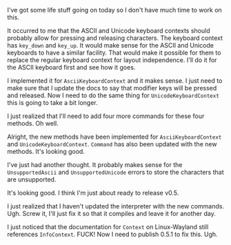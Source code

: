 I've got some life stuff going on today so I don't have much time to work on
this.

It occurred to me that the ASCII and Unicode keyboard contexts should probably
allow for pressing and releasing characters. The keyboard context has `key_down`
and `key_up`. It would make sense for the ASCII and Unicode keyboards to have
a similar facility. That would make it possible for them to replace the regular
keyboard context for layout independence. I'll do it for the ASCII keyboard
first and see how it goes.

I implemented it for `AsciiKeyboardContext` and it makes sense. I just need to
make sure that I update the docs to say that modifier keys will be pressed and
released. Now I need to do the same thing for `UnicodeKeyboardContext` this is
going to take a bit longer.

I just realized that I'll need to add four more commands for these four methods.
Oh well.

Alright, the new methods have been implemented for `AsciiKeyboardContext` and
`UnicodeKeyboardContext`. `Command` has also been updated with the new methods.
It's looking good.

I've just had another thought. It probably makes sense for the
`UnsupportedAscii` and `UnsupportedUnicode` errors to store the characters that
are unsupported.

It's looking good. I think I'm just about ready to release v0.5.

I just realized that I haven't updated the interpreter with the new commands.
Ugh. Screw it, I'll just fix it so that it compiles and leave it for another
day.

I just noticed that the documentation for `Context` on Linux-Wayland still
references `InfoContext`. FUCK! Now I need to publish 0.5.1 to fix this. Ugh.
